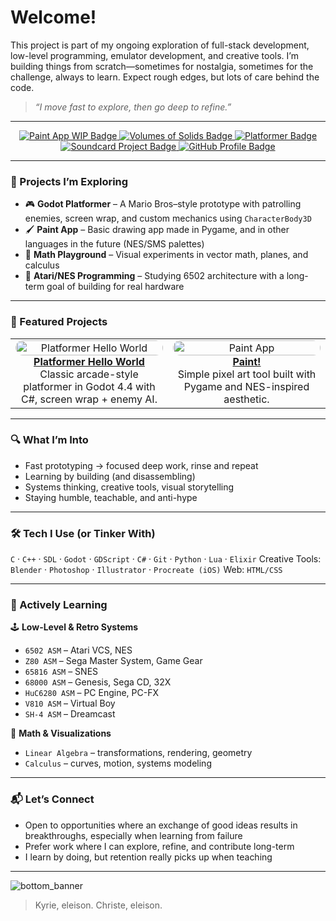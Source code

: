 # Welcome!

This project is part of my ongoing exploration of full-stack development, low-level programming, emulator development, and creative tools. I’m building things from scratch—sometimes for nostalgia, sometimes for the challenge, always to learn. Expect rough edges, but lots of care behind the code.

> *“I move fast to explore, then go deep to refine.”*

---

<!-- Badges -->
<p align="center">
  <a href="https://github.com/facbonum/paint">
    <img src="https://img.shields.io/badge/Paint!-blueviolet?style=for-the-badge&logo=godot-engine&logoColor=white" alt="Paint App WIP Badge" />
  </a>
  <a href="https://github.com/facbonum/volumesofsolids">
  <img src="https://img.shields.io/badge/Volumes_of_Solids-Math_Playground_for_Game_Physics-00c853?style=for-the-badge&logo=python&logoColor=white&labelColor=1a237e" alt="Volumes of Solids Badge" />
  </a>
  <a href="https://github.com/facbonum/platformerhelloworld">
    <img src="https://img.shields.io/badge/Platformer-Godot/C%23-brightgreen?style=for-the-badge&logo=godot-engine&logoColor=white" alt="Platformer Badge" />
  </a>
  <a href="https://github.com/facbonum/soundcard">
  <img src="https://img.shields.io/badge/Soundcard_Project-8--bit_audio_orchestration-ff6f00?style=for-the-badge&logo=soundcore&logoColor=white&labelColor=0d47a1" alt="Soundcard Project Badge" />
  </a>
  <a href="https://github.com/facbonum">
    <img src="https://img.shields.io/badge/Profile-facbonum-lightgrey?style=for-the-badge&logo=github" alt="GitHub Profile Badge" />
  </a>

</p>

---

### 🔧 Projects I’m Exploring

- 🎮 **Godot Platformer** – A Mario Bros–style prototype with patrolling enemies, screen wrap, and custom mechanics using `CharacterBody3D`
- 🖌️ **Paint App** – Basic drawing app made in Pygame, and in other languages in the future (NES/SMS palettes)
- 📐 **Math Playground** – Visual experiments in vector math, planes, and calculus
- 💾 **Atari/NES Programming** – Studying 6502 architecture with a long-term goal of building for real hardware

---

### 🧩 Featured Projects

<table>
  <tr>
    <td align="center" width="50%">
      <a href="https://github.com/facbonum/platformerhelloworld">
        <img src="https://github.com/facbonum/platformerhelloworld/raw/main/screenshots/demo.gif" alt="Platformer Hello World" style="border-radius:12px;" width="100%" />
        <br />
        <strong>Platformer Hello World</strong>
      </a>
      <br />
      Classic arcade-style platformer in Godot 4.4 with C#, screen wrap + enemy AI.
    </td>
    <td align="center" width="50%">
      <a href="https://github.com/facbonum/paint">
        <img src="https://github.com/user-attachments/assets/7728b626-e5fe-4114-b8a3-e0579506c849" alt="Paint App" style="border-radius:12px;" width="100%" />
        <br />
        <strong>Paint!</strong>
      </a>
      <br />
      Simple pixel art tool built with Pygame and NES-inspired aesthetic.
    </td>
  </tr>
</table>

---

### 🔍 What I’m Into

- Fast prototyping → focused deep work, rinse and repeat
- Learning by building (and disassembling)  
- Systems thinking, creative tools, visual storytelling  
- Staying humble, teachable, and anti-hype  

---

### 🛠️ Tech I Use (or Tinker With)

`C` · `C++` · `SDL` · `Godot` · `GDScript` · `C#` · `Git` · `Python` · `Lua` · `Elixir`
Creative Tools: `Blender` · `Photoshop` · `Illustrator` · `Procreate (iOS)`
Web: `HTML/CSS`

---

### 📘 Actively Learning

🕹️ **Low-Level & Retro Systems**  
- `6502 ASM` – Atari VCS, NES  
- `Z80 ASM` – Sega Master System, Game Gear  
- `65816 ASM` – SNES  
- `68000 ASM` – Genesis, Sega CD, 32X  
- `HuC6280 ASM` – PC Engine, PC-FX  
- `V810 ASM` – Virtual Boy  
- `SH-4 ASM` – Dreamcast

📐 **Math & Visualizations**  
- `Linear Algebra` – transformations, rendering, geometry  
- `Calculus` – curves, motion, systems modeling

---

### 📬 Let’s Connect

- Open to opportunities where an exchange of good ideas results in breakthroughs, especially when learning from failure
- Prefer work where I can explore, refine, and contribute long-term  
- I learn by doing, but retention really picks up when teaching

---
![bottom_banner](https://github.com/user-attachments/assets/5088fdc6-4a1e-4464-949b-2f30e3b101fe)

> Kyrie, eleison. Christe, eleison.
